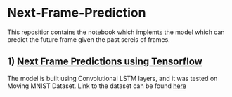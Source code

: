 # Next-Frame-Prediction
This repositior contains the notebook which implemts the model which can predict the future frame given the  past sereis of frames.

## 1) [Next Frame Predictions using Tensorflow](https://github.com/nrup323/Next-Frame-Prediction/blob/main/frame-predictions_Final.ipynb)

The model is built using Convolutional LSTM layers, and it was tested on Moving MNIST Dataset.
Link to the dataset can be found [here](http://www.cs.toronto.edu/~nitish/unsupervised_video/)
